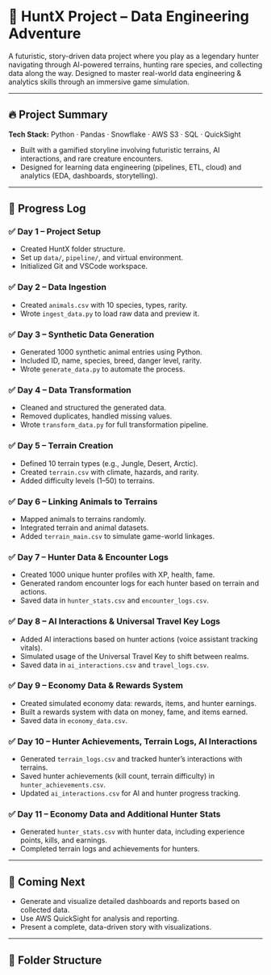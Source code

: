 # 🏹 HuntX Project – Data Engineering Adventure

A futuristic, story-driven data project where you play as a legendary hunter navigating through AI-powered terrains, hunting rare species, and collecting data along the way. Designed to master real-world data engineering & analytics skills through an immersive game simulation.

---

## 🔥 Project Summary

**Tech Stack:** Python · Pandas · Snowflake · AWS S3 · SQL · QuickSight

- Built with a gamified storyline involving futuristic terrains, AI interactions, and rare creature encounters.
- Designed for learning data engineering (pipelines, ETL, cloud) and analytics (EDA, dashboards, storytelling).

---

## 📅 Progress Log

### ✅ Day 1 – Project Setup
- Created HuntX folder structure.
- Set up `data/`, `pipeline/`, and virtual environment.
- Initialized Git and VSCode workspace.

### ✅ Day 2 – Data Ingestion
- Created `animals.csv` with 10 species, types, rarity.
- Wrote `ingest_data.py` to load raw data and preview it.

### ✅ Day 3 – Synthetic Data Generation
- Generated 1000 synthetic animal entries using Python.
- Included ID, name, species, breed, danger level, rarity.
- Wrote `generate_data.py` to automate the process.

### ✅ Day 4 – Data Transformation
- Cleaned and structured the generated data.
- Removed duplicates, handled missing values.
- Wrote `transform_data.py` for full transformation pipeline.

### ✅ Day 5 – Terrain Creation
- Defined 10 terrain types (e.g., Jungle, Desert, Arctic).
- Created `terrain.csv` with climate, hazards, and rarity.
- Added difficulty levels (1–50) to terrains.

### ✅ Day 6 – Linking Animals to Terrains
- Mapped animals to terrains randomly.
- Integrated terrain and animal datasets.
- Added `terrain_main.csv` to simulate game-world linkages.

### ✅ Day 7 – Hunter Data & Encounter Logs
- Created 1000 unique hunter profiles with XP, health, fame.
- Generated random encounter logs for each hunter based on terrain and actions.
- Saved data in `hunter_stats.csv` and `encounter_logs.csv`.

### ✅ Day 8 – AI Interactions & Universal Travel Key Logs
- Added AI interactions based on hunter actions (voice assistant tracking vitals).
- Simulated usage of the Universal Travel Key to shift between realms.
- Saved data in `ai_interactions.csv` and `travel_logs.csv`.

### ✅ Day 9 – Economy Data & Rewards System
- Created simulated economy data: rewards, items, and hunter earnings.
- Built a rewards system with data on money, fame, and items earned.
- Saved data in `economy_data.csv`.

### ✅ Day 10 – Hunter Achievements, Terrain Logs, AI Interactions
- Generated `terrain_logs.csv` and tracked hunter’s interactions with terrains.
- Saved hunter achievements (kill count, terrain difficulty) in `hunter_achievements.csv`.
- Updated `ai_interactions.csv` for AI and hunter progress tracking.

### ✅ Day 11 – Economy Data and Additional Hunter Stats
- Generated `hunter_stats.csv` with hunter data, including experience points, kills, and earnings.
- Completed terrain logs and achievements for hunters.

---

## 🚀 Coming Next
- Generate and visualize detailed dashboards and reports based on collected data.
- Use AWS QuickSight for analysis and reporting.
- Present a complete, data-driven story with visualizations.

---

## 📂 Folder Structure


